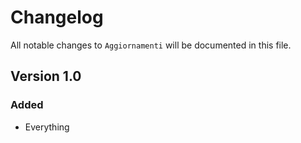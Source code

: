 # Changelog

All notable changes to `Aggiornamenti` will be documented in this file.

## Version 1.0

### Added
- Everything
